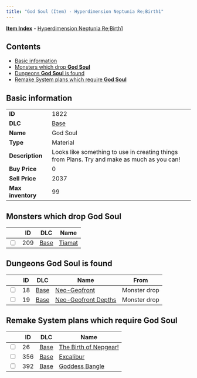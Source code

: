 ```yaml
---
title: "God Soul (Item) - Hyperdimension Neptunia Re;Birth1"
---
```


[**Item Index**](/neptunia/rb1/item/index.html) - [Hyperdimension Neptunia Re;Birth1](/neptunia/rb1)

## Contents

- [Basic information](#basic-information)
- [Monsters which drop **God Soul**](#monsters-which-drop-god-soul)
- [Dungeons **God Soul** is found](#dungeons-god-soul-is-found)
- [Remake System plans which require **God Soul**](#remake-system-plans-which-require-god-soul)

## Basic information

|   |   |
| -- | -- |
| **ID** | 1822 |
| **DLC** | [Base](/neptunia/rb1/dlc/1-base.html) |
| **Name** | God Soul |
| **Type** | Material |
| **Description** | Looks like something to use in creating things from Plans. Try and make as much as you can! |
| **Buy Price** | 0 |
| **Sell Price** | 2037 |
| **Max inventory** | 99 |


## Monsters which drop **God Soul**

|    | ID | DLC | Name |
| -- | -- | --- | ---- |
| <input type="checkbox" id="rb1-monster-1-209" class="trackbox" /> | 209 | [Base](/neptunia/rb1/dlc/1-base.html) | [Tiamat](/neptunia/rb1/monster/1-209-tiamat.html) |


## Dungeons **God Soul** is found

|    | ID | DLC | Name | From |
| -- | -- | --- | ---- | ---- |
| <input type="checkbox" id="rb1-dungeon-1-18" class="trackbox" /> | 18 | [Base](/neptunia/rb1/dlc/1-base.html) | [Neo-Geofront](/neptunia/rb1/dungeon/1-18-neo-geofront.html) | Monster drop |
| <input type="checkbox" id="rb1-dungeon-1-19" class="trackbox" /> | 19 | [Base](/neptunia/rb1/dlc/1-base.html) | [Neo-Geofront Depths](/neptunia/rb1/dungeon/1-19-neo-geofront-depths.html) | Monster drop |


## Remake System plans which require **God Soul**

|    | ID | DLC | Name |
| -- | -- | --- | ---- |
| <input type="checkbox" id="rb1-quest-1-26" class="trackbox" /> | 26 | [Base](/neptunia/rb1/dlc/1-base.html) | [The Birth of Nepgear!](/neptunia/rb1/quest/1-26-the-birth-of-nepgear.html) |
| <input type="checkbox" id="rb1-quest-1-356" class="trackbox" /> | 356 | [Base](/neptunia/rb1/dlc/1-base.html) | [Excalibur](/neptunia/rb1/quest/1-356-excalibur.html) |
| <input type="checkbox" id="rb1-quest-1-392" class="trackbox" /> | 392 | [Base](/neptunia/rb1/dlc/1-base.html) | [Goddess Bangle](/neptunia/rb1/quest/1-392-goddess-bangle.html) |
